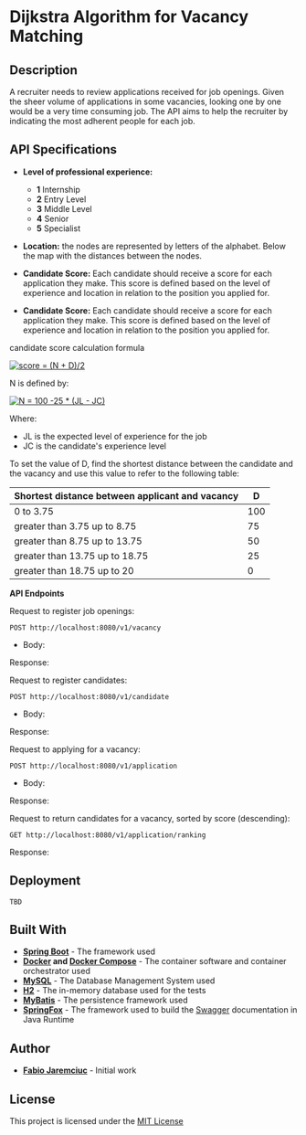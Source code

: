# Dijkstra Algorithm for Vacancy Matching
## Description
A recruiter needs to review applications received for job openings. Given the sheer volume of applications in some vacancies, looking one by one would be a very time consuming job.
The API aims to help the recruiter by indicating the most adherent people for each job.

## API Specifications
* **Level of professional experience:**

  * **1** Internship
  * **2** Entry Level
  * **3** Middle Level
  * **4** Senior
  * **5** Specialist
* **Location:** the nodes are represented by letters of the alphabet. Below the map with the distances between the nodes.

* **Candidate Score:** Each candidate should receive a score for each application they make. This score is defined based on the level of experience and location in relation to the position you applied for.

* **Candidate Score:** Each candidate should receive a score for each application they make. This score is defined based on the level of experience and location in relation to the position you applied for.

candidate score calculation formula

<a href="https://camo.githubusercontent.com/7512337ea198e0d84ddd2cd43de512ba52129f06/687474703a2f2f6c617465782e636f6465636f67732e636f6d2f6769662e6c617465783f53434f524525323025334425323025354364667261632537424e2532302b2532304425374425374232253744" target="_blank"><img src="https://camo.githubusercontent.com/7512337ea198e0d84ddd2cd43de512ba52129f06/687474703a2f2f6c617465782e636f6465636f67732e636f6d2f6769662e6c617465783f53434f524525323025334425323025354364667261632537424e2532302b2532304425374425374232253744" title="score = (N + D)/2" /></a>

N is defined by:

<a href="https://www.codecogs.com/eqnedit.php?latex=N&space;=&space;100&space;-25&space;*&space;(JL&space;-&space;JC)" target="_blank"><img src="https://latex.codecogs.com/gif.latex?N&space;=&space;100&space;-25&space;*&space;(JL&space;-&space;JC)" title="N = 100 -25 * (JL - JC)" /></a>

Where:
* JL is the expected level of experience for the job
* JC is the candidate's experience level

To set the value of D, find the shortest distance between the candidate and the vacancy and use this value to refer to the following table:

**Shortest distance between applicant and vacancy** | **D**
-------------------------------------------------- | -------------
0 to 3.75 | 100
greater than 3.75 up to 8.75 | 75
greater than 8.75 up to 13.75 | 50
greater than 13.75 up to 18.75 | 25
greater than 18.75 up to 20 | 0

**API Endpoints**

Request to register job openings:

`POST http://localhost:8080/v1/vacancy`

* Body:

Response:

Request to register candidates:

`POST http://localhost:8080/v1/candidate`

* Body:

Response:

Request to applying for a vacancy:

`POST http://localhost:8080/v1/application`

* Body:

Response:

Request to return candidates for a vacancy, sorted by score (descending):

`GET http://localhost:8080/v1/application/ranking`

Response:

## Deployment
`TBD`

## Built With
* **[Spring Boot](https://spring.io/projects/spring-boot)** - The framework used
* **[Docker](https://www.docker.com/) and [Docker Compose](https://docs.docker.com/compose/)** - The container software and container orchestrator used
* **[MySQL](https://www.mysql.com/)** - The Database Management System used
* **[H2](https://www.h2database.com/html/main.html)** - The in-memory database used for the tests
* **[MyBatis](https://mybatis.org/mybatis-3/)** - The persistence framework used
* **[SpringFox](https://springfox.github.io/springfox/)** - The framework used to build the [Swagger](https://swagger.io/) documentation in Java Runtime

## Author
* **[Fabio Jaremciuc](https://www.linkedin.com/in/fabio-jaremciuc-5b508343/)**  - Initial work 

## License
This project is licensed under the [MIT License](https://en.wikipedia.org/wiki/MIT_License)
